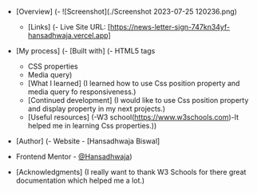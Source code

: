 

- [Overview]
  (- ![Screenshot](./Screenshot 2023-07-25 120236.png)
  - [Links]
   (- Live Site URL: [https://news-letter-sign-747kn34yf-hansadhwaja.vercel.app]

- [My process]
  (- [Built with]
   (- HTML5 tags
   - CSS  properties
   - Media query)
  - [What I learned]
  (I learned how to use Css position property and media query fo responsiveness.)
  - [Continued development]
  (I would like to use Css position property and display property in my next projects.)
  - [Useful resources]
   (-W3 school(https://www.w3schools.com)-It helped me in learning Css properties.))
- [Author]
(- Website - [Hansadhwaja Biswal]
- Frontend Mentor - [@Hansadhwaja](https://www.frontendmentor.io/profile/Hansadhwaja))
- [Acknowledgments]
(I really want to thank W3 Schools for there great documentation which helped me a lot.)



